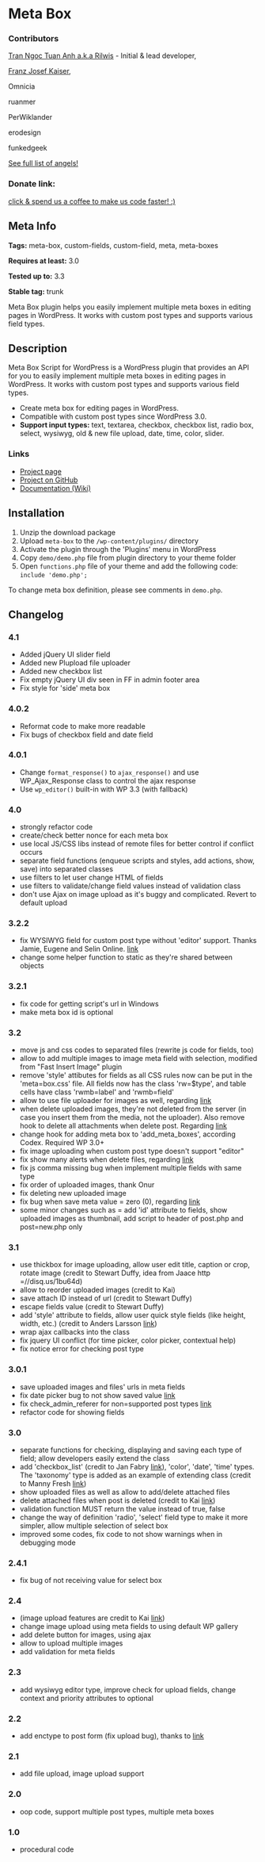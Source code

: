 Meta Box
=======================
### Contributors ###

[Tran Ngoc Tuan Anh a.k.a Rilwis](http://www.deluxeblogtips.com/) - Initial & lead developer,

[Franz Josef Kaiser](http://unserkaiser.com),

Omnicia

ruanmer

PerWiklander

erodesign

funkedgeek

[See full list of angels!](https://github.com/rilwis/meta-box/contributors)

### Donate link: ###

[click & spend us a coffee to make us code faster! :)](http://goo.gl/EWjsD)

Meta Info
--------------------------------------

**Tags:** meta-box, custom-fields, custom-field, meta, meta-boxes

**Requires at least:** 3.0

**Tested up to:** 3.3

**Stable tag:** trunk

Meta Box plugin helps you easily implement multiple meta boxes in editing pages in WordPress. It works with custom post types and supports various field types.

Description
--------------------------------------

Meta Box Script for WordPress is a WordPress plugin that provides an API for you to easily implement multiple meta boxes in editing pages in WordPress. It works with custom post types and supports various field types.

* Create meta box for editing pages in WordPress.
* Compatible with custom post types since WordPress 3.0.
* **Support input types:** text, textarea, checkbox, checkbox list, radio box, select, wysiwyg, old & new file upload, date, time, color, slider.

### Links ###
* [Project page](http://www.deluxeblogtips.com/meta-box-script-for-wordpress/)
* [Project on GitHub](https://github.com/rilwis/meta-box)
* [Documentation (Wiki)](https://github.com/rilwis/meta-box/wiki)

Installation
--------------------------------------

1. Unzip the download package
2. Upload `meta-box` to the `/wp-content/plugins/` directory
3. Activate the plugin through the 'Plugins' menu in WordPress
4. Copy `demo/demo.php` file from plugin directory to your theme folder
5. Open `functions.php` file of your theme and add the following code: `include 'demo.php';`

To change meta box definition, please see comments in `demo.php`.

Changelog
--------------------------------------

### 4.1 ###
* Added jQuery UI slider field
* Added new Plupload file uploader
* Added new checkbox list
* Fix empty jQuery UI div seen in FF in admin footer area
* Fix style for 'side' meta box

### 4.0.2 ###
* Reformat code to make more readable
* Fix bugs of checkbox field and date field

### 4.0.1 ###
* Change `format_response()` to `ajax_response()` and use WP_Ajax_Response class to control the ajax response
* Use `wp_editor()` built-in with WP 3.3 (with fallback)

### 4.0 ###
* strongly refactor code
* create/check better nonce for each meta box
* use local JS/CSS libs instead of remote files for better control if conflict occurs
* separate field functions (enqueue scripts and styles, add actions, show, save) into separated classes
* use filters to let user change HTML of fields
* use filters to validate/change field values instead of validation class
* don't use Ajax on image upload as it's buggy and complicated. Revert to default upload

### 3.2.2 ###
* fix WYSIWYG field for custom post type without 'editor' support. Thanks Jamie, Eugene and Selin Online. [link](http://disq.us/2hzgsk)
* change some helper function to static as they're shared between objects

### 3.2.1 ###
* fix code for getting script's url in Windows
* make meta box id is optional

### 3.2 ###
* move js and css codes to separated files (rewrite js code for fields, too)
* allow to add multiple images to image meta field with selection, modified from "Fast Insert Image" plugin
* remove 'style' attibutes for fields as all CSS rules now can be put in the 'meta=box.css' file. All fields now has the class 'rw=$type', and table cells have class 'rwmb=label' and 'rwmb=field'
* allow to use file uploader for images as well, regarding [link](http://disq.us/1k2lwf)
* when delete uploaded images, they're not deleted from the server (in case you insert them from the media, not the uploader). Also remove hook to delete all attachments when delete post. Regarding [link](http://disq.us/1nppyi)
* change hook for adding meta box to 'add_meta_boxes', according Codex. Required WP 3.0+
* fix image uploading when custom post type doesn't support "editor"
* fix show many alerts when delete files, regarding [link](http://disq.us/1lolgb)
* fix js comma missing bug when implement multiple fields with same type
* fix order of uploaded images, thank Onur
* fix deleting new uploaded image
* fix bug when save meta value = zero (0), regarding [link](http://disq.us/1tg008)
* some minor changes such as = add 'id' attribute to fields, show uploaded images as thumbnail, add script to header of post.php and post=new.php only

### 3.1 ###
* use thickbox for image uploading, allow user edit title, caption or crop, rotate image (credit to Stewart Duffy, idea from Jaace http =//disq.us/1bu64d)
* allow to reorder uploaded images (credit to Kai)
* save attach ID instead of url (credit to Stewart Duffy)
* escape fields value (credit to Stewart Duffy)
* add 'style' attribute to fields, allow user quick style fields (like height, width, etc.) (credit to Anders Larsson [link](http://disq.us/1eg4kp))
* wrap ajax callbacks into the class
* fix jquery UI conflict (for time picker, color picker, contextual help)
* fix notice error for checking post type

### 3.0.1 ###
* save uploaded images and files' urls in meta fields
* fix date picker bug to not show saved value [link](http://disq.us/1cg6mx)
* fix check_admin_referer for non=supported post types [link](http://goo.gl/B6cah)
* refactor code for showing fields

### 3.0 ###
* separate functions for checking, displaying and saving each type of field; allow developers easily extend the class
* add 'checkbox_list' (credit to Jan Fabry [link](http://goo.gl/9sDAx)), 'color', 'date', 'time' types. The 'taxonomy' type is added as an example of extending class (credit to Manny Fresh [link](http://goo.gl/goGfm))
* show uploaded files as well as allow to add/delete attached files
* delete attached files when post is deleted (credit to Kai [link](http://goo.gl/9gfvd))
* validation function MUST return the value instead of true, false
* change the way of definition 'radio', 'select' field type to make it more simpler, allow multiple selection of select box
* improved some codes, fix code to not show warnings when in debugging mode

### 2.4.1 ###
* fix bug of not receiving value for select box

### 2.4 ###
* (image upload features are credit to Kai [link](http://twitter.com/ungestaltbar))
* change image upload using meta fields to using default WP gallery
* add delete button for images, using ajax
* allow to upload multiple images
* add validation for meta fields

### 2.3 ###
* add wysiwyg editor type, improve check for upload fields, change context and priority attributes to optional

### 2.2 ###
* add enctype to post form (fix upload bug), thanks to [link](http://goo.gl/PWWNf)

### 2.1 ###
* add file upload, image upload support

### 2.0 ###
* oop code, support multiple post types, multiple meta boxes

### 1.0 ###
* procedural code